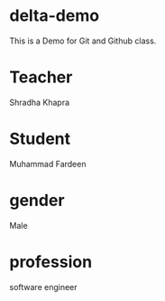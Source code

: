 # delta-demo
This is a Demo for Git and Github class.

# Teacher
Shradha Khapra

# Student
Muhammad Fardeen

# gender
Male

# profession
software engineer
